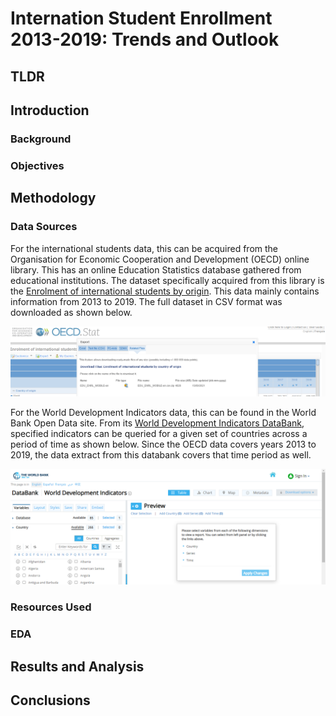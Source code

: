 # Internation Student Enrollment 2013-2019: Trends and Outlook
## TLDR
## Introduction
### Background
### Objectives
## Methodology
### Data Sources

For the international students data, this can be acquired from the Organisation for Economic Cooperation and Development (OECD) online library.  This has an online Education Statistics database gathered from educational institutions.  The dataset specifically acquired from this library is the [Enrolment of international students by origin](https://stats.oecd.org/viewhtml.aspx?datasetcode=EDU_ENRL_MOBILE&lang=en).  This data mainly contains information from 2013 to 2019.  The full dataset in CSV format was downloaded as shown below.

![alt text](https://github.com/jords-santiago/intl-students-2013-2019/blob/main/99_Pictures/OECD_data_download.png "Downloading OECD dataset")  

For the World Development Indicators data, this can be found in the World Bank Open Data site.  From its [World Development Indicators DataBank](https://databank.worldbank.org/source/world-development-indicators#), specified indicators can be queried for a given set of countries across a period of time as shown below.  Since the OECD data covers years 2013 to 2019, the data extract from this databank covers that time period as well.

![alt text](https://github.com/jords-santiago/intl-students-2013-2019/blob/main/99_Pictures/World_Bank_data_download.png "Downloading World Bank dataset")  

### Resources Used
### EDA
## Results and Analysis
## Conclusions


